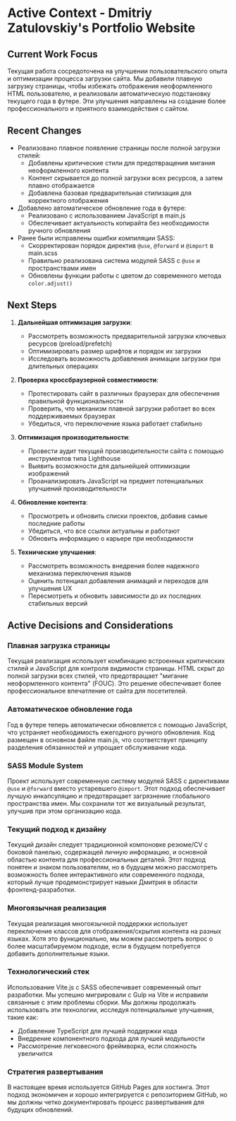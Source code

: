 # Active Context - Dmitriy Zatulovskiy's Portfolio Website

## Current Work Focus
Текущая работа сосредоточена на улучшении пользовательского опыта и оптимизации процесса загрузки сайта. Мы добавили плавную загрузку страницы, чтобы избежать отображения неоформленного HTML пользователю, и реализовали автоматическую подстановку текущего года в футере. Эти улучшения направлены на создание более профессионального и приятного взаимодействия с сайтом.

## Recent Changes
- Реализовано плавное появление страницы после полной загрузки стилей:
  - Добавлены критические стили для предотвращения мигания неоформленного контента
  - Контент скрывается до полной загрузки всех ресурсов, а затем плавно отображается
  - Добавлена базовая предварительная стилизация для корректного отображения
- Добавлено автоматическое обновление года в футере:
  - Реализовано с использованием JavaScript в main.js
  - Обеспечивает актуальность копирайта без необходимости ручного обновления
- Ранее были исправлены ошибки компиляции SASS:
  - Скорректирован порядок директив `@use`, `@forward` и `@import` в main.scss
  - Правильно реализована система модулей SASS с `@use` и пространствами имен
  - Обновлены функции работы с цветом до современного метода `color.adjust()`

## Next Steps
1. **Дальнейшая оптимизация загрузки**:
   - Рассмотреть возможность предварительной загрузки ключевых ресурсов (preload/prefetch)
   - Оптимизировать размер шрифтов и порядок их загрузки
   - Исследовать возможность добавления анимации загрузки при длительных операциях

2. **Проверка кроссбраузерной совместимости**:
   - Протестировать сайт в различных браузерах для обеспечения правильной функциональности
   - Проверить, что механизм плавной загрузки работает во всех поддерживаемых браузерах
   - Убедиться, что переключение языка работает стабильно

3. **Оптимизация производительности**:
   - Провести аудит текущей производительности сайта с помощью инструментов типа Lighthouse
   - Выявить возможности для дальнейшей оптимизации изображений
   - Проанализировать JavaScript на предмет потенциальных улучшений производительности

4. **Обновление контента**:
   - Просмотреть и обновить списки проектов, добавив самые последние работы
   - Убедиться, что все ссылки актуальны и работают
   - Обновить информацию о карьере при необходимости

5. **Технические улучшения**:
   - Рассмотреть возможность внедрения более надежного механизма переключения языков
   - Оценить потенциал добавления анимаций и переходов для улучшения UX
   - Пересмотреть и обновить зависимости до их последних стабильных версий

## Active Decisions and Considerations

### Плавная загрузка страницы
Текущая реализация использует комбинацию встроенных критических стилей и JavaScript для контроля видимости страницы. HTML скрыт до полной загрузки всех стилей, что предотвращает "мигание неоформленного контента" (FOUC). Это решение обеспечивает более профессиональное впечатление от сайта для посетителей.

### Автоматическое обновление года
Год в футере теперь автоматически обновляется с помощью JavaScript, что устраняет необходимость ежегодного ручного обновления. Код размещен в основном файле main.js, что соответствует принципу разделения обязанностей и упрощает обслуживание кода.

### SASS Module System
Проект использует современную систему модулей SASS с директивами `@use` и `@forward` вместо устаревшего `@import`. Этот подход обеспечивает лучшую инкапсуляцию и предотвращает загрязнение глобального пространства имен. Мы сохранили тот же визуальный результат, улучшив при этом организацию кода.

### Текущий подход к дизайну
Текущий дизайн следует традиционной компоновке резюме/CV с боковой панелью, содержащей личную информацию, и основной областью контента для профессиональных деталей. Этот подход понятен и знаком пользователям, но в будущем можно рассмотреть возможность более интерактивного или современного подхода, который лучше продемонстрирует навыки Дмитрия в области фронтенд-разработки.

### Многоязычная реализация
Текущая реализация многоязычной поддержки использует переключение классов для отображения/скрытия контента на разных языках. Хотя это функционально, мы можем рассмотреть вопрос о более масштабируемом подходе, если в будущем потребуется добавить дополнительные языки.

### Технологический стек
Использование Vite.js с SASS обеспечивает современный опыт разработки. Мы успешно мигрировали с Gulp на Vite и исправили связанные с этим проблемы сборки. Мы должны продолжать использовать эти технологии, исследуя потенциальные улучшения, такие как:
- Добавление TypeScript для лучшей поддержки кода
- Внедрение компонентного подхода для лучшей модульности
- Рассмотрение легковесного фреймворка, если сложность увеличится

### Стратегия развертывания
В настоящее время используется GitHub Pages для хостинга. Этот подход экономичен и хорошо интегрируется с репозиторием GitHub, но мы должны четко документировать процесс развертывания для будущих обновлений. 